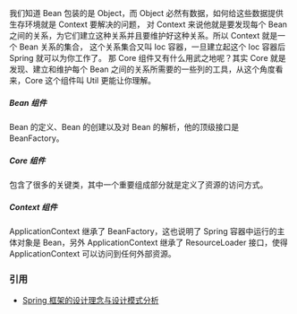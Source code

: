 我们知道 Bean 包装的是 Object，而 Object 必然有数据，如何给这些数据提供生存环境就是 Context 要解决的问题，
对 Context 来说他就是要发现每个 Bean 之间的关系，为它们建立这种关系并且要维护好这种关系。所以 Context 就是一个 Bean 关系的集合，
这个关系集合又叫 Ioc 容器，一旦建立起这个 Ioc 容器后 Spring 就可以为你工作了。
那 Core 组件又有什么用武之地呢？其实 Core 就是发现、建立和维护每个 Bean 之间的关系所需要的一些列的工具，从这个角度看来，Core 这个组件叫 Util 更能让你理解。

##### Bean 组件
Bean 的定义、Bean 的创建以及对 Bean 的解析，他的顶级接口是 BeanFactory。

##### Core 组件
包含了很多的关键类，其中一个重要组成部分就是定义了资源的访问方式。

##### Context 组件
ApplicationContext 继承了 BeanFactory，这也说明了 Spring 容器中运行的主体对象是 Bean，另外 ApplicationContext 继承了 ResourceLoader 接口，使得 ApplicationContext 可以访问到任何外部资源。


### 引用
* [Spring 框架的设计理念与设计模式分析](https://www.ibm.com/developerworks/cn/java/j-lo-spring-principle/)
